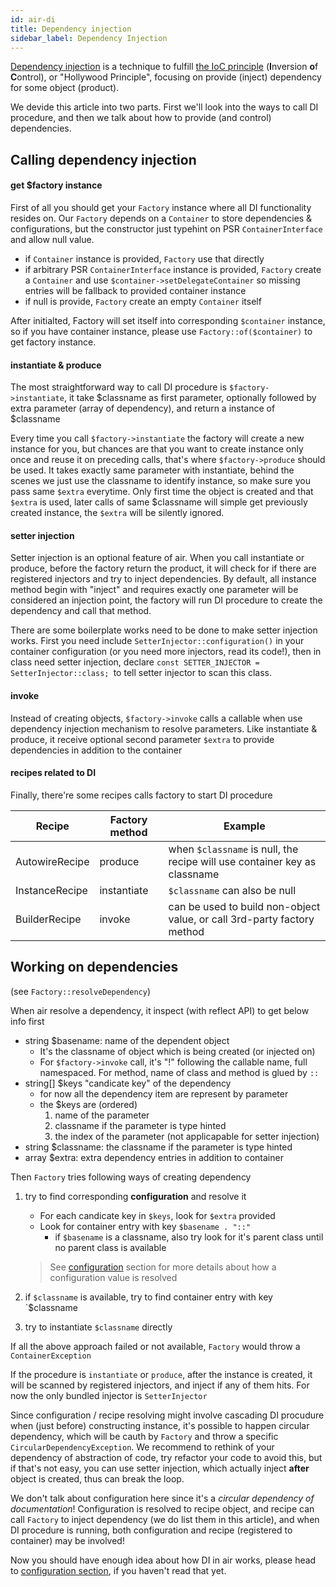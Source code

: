```yaml
---
id: air-di
title: Dependency injection
sidebar_label: Dependency Injection
---
```


[Dependency injection](https://en.wikipedia.org/wiki/Dependency_injection) is a technique to fulfill [the IoC principle](https://en.wikipedia.org/wiki/Inversion_of_control) (**I**nversion **o**f **C**ontrol), or "Hollywood Principle", focusing on provide (inject) dependency for some object (product).

We devide this article into two parts. First we'll look into the ways to call DI procedure, and then we talk about how to provide (and control) dependencies.

## Calling dependency injection

#### get $factory instance

First of all you should get your `Factory` instance where all DI functionality resides on. Our `Factory` depends on a `Container` to store dependencies & configurations, but the constructor just typehint on PSR `ContainerInterface` and allow null value.

+ if `Container` instance is provided, `Factory` use that directly
+ if arbitrary PSR `ContainerInterface` instance is provided, `Factory` create a `Container` and use `$container->setDelegateContainer` so missing entries will be fallback to provided container instance
+ if null is provide, `Factory` create an empty `Container` itself

After initialted, Factory will set itself into corresponding `$container` instance, so if you have container instance, please use `Factory::of($container)` to get factory instance.

#### instantiate & produce

The most straightforward way to call DI procedure is `$factory->instantiate`, it take \$classname as first parameter, optionally followed by extra parameter (array of dependency), and return a instance of  \$classname

Every time you call `$factory->instantiate` the factory will create a new instance for you, but chances are that you want to create instance only once and reuse it on preceding calls, that's where `$factory->produce` should be used. It takes exactly same parameter with instantiate, behind the scenes we just use the classname to identify instance, so make sure you pass same `$extra` everytime. Only first time the object is created and that `$extra` is used, later calls of same \$classname will simple get previously created instance, the `$extra` will be silently ignored.

#### setter injection

Setter injection is an optional feature of air. When you call instantiate or produce, before the factory return the product, it will check for if there are registered injectors and try to inject dependencies. By default, all instance method begin with "inject" and requires exactly one parameter will be considered an injection point, the factory will run DI procedure to create the dependency and call that method.

There are some boilerplate works need to be done to make setter injection works. First you need include `SetterInjector::configuration()` in your container configuration (or you need more injectors, read its code!), then in class need setter injection, declare `const SETTER_INJECTOR = SetterInjector::class; `to tell setter injector to scan this class.

#### invoke

Instead of creating objects, `$factory->invoke` calls a callable when use dependency injection mechanism to resolve parameters. Like instantiate & produce, it receive optional second parameter `$extra` to provide dependencies in addition to the container

#### recipes related to DI

Finally, there're some recipes calls factory to start DI procedure

| Recipe         | Factory method | Example                                                      |
| -------------- | -------------- | ------------------------------------------------------------ |
| AutowireRecipe | produce        | when `$classname` is null, the recipe will use container key as classname |
| InstanceRecipe | instantiate    | `$classname` can also be null                                |
| BuilderRecipe  | invoke         | can be used to build non-object value, or call 3rd-party factory method |

## Working on dependencies

(see `Factory::resolveDependency`)

When air resolve a dependency, it inspect (with reflect API) to get below info first

+ string $basename: name of the dependent object
  + It's the classname of object which is being created (or injected on)
  + For `$factory->invoke` call, it's "!" following the callable name, full namespaced. For method, name of class and method is glued by `::`
+ string[] $keys "candicate key" of the dependency
  + for now all the dependency item are represent by parameter
  + the $keys are (ordered)
    1. name of the parameter
    2. classname if the parameter is type hinted
    3. the index of the parameter (not applicapable for setter injection)
+ string $classname: the classname if the parameter is type hinted 
+ array $extra: extra dependency entries in addition to container

Then `Factory` tries following ways of creating dependency

1. try to find corresponding **configuration** and resolve it
   + For each candicate key in `$keys`, look for `$extra` provided
   + Look for container entry with key `$basename . "::"` 
     + if `$basename` is a classname, also try look for it's parent class until no parent class is available

   > See [configuration](air-config#structure-of-configuration) section for more details about how a configuration value is resolved

2. if `$classname` is available, try to find container entry with key `$classname
3. try to instantiate `$classname` directly

If all the above approach failed or not available, `Factory` would throw a `ContainerException`

If the procedure is `instantiate` or `produce`, after the instance is created, it will be scanned by registered injectors, and inject if any of them hits. For now the only bundled injector is `SetterInjector`

Since configuration / recipe resolving might involve cascading DI procudure when (just before) constructing instance, it's possible to happen circular dependency, which will be cauth by `Factory` and throw a specific `CircularDependencyException`. We recommend to rethink of your dependency of abstraction of code, try refactor your code to avoid this, but if that's not easy, you can use setter injection, which actually inject **after** object is created, thus can break the loop.

We don't talk about configuration here since it's a *circular dependency of documentation*! Configuration is resolved to recipe object, and recipe can call `Factory` to inject dependency (we do list them in this article), and when DI procedure is running, both configuration and recipe (registered to container) may be involved!

Now you should have enough idea about how DI in air works, please head to [configuration section](air-config), if you haven't read that yet.

